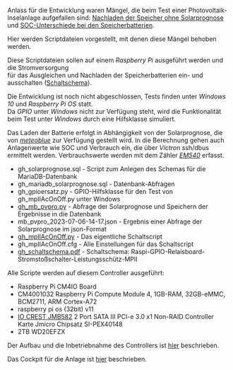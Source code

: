 Anlass für die Entwicklung waren Mängel, die beim Test einer Photovoltaik-Inselanlage aufgefallen sind: [Nachladen der Speicher ohne Solarprognose](https://github.com/grasmax/s1/issues/11) und [SOC-Unterschiede bei den Speicherbatterien](https://github.com/grasmax/s1/issues/6).

Hier werden Scriptdateien vorgestellt, mit denen diese Mängel behoben werden.

Diese Scriptdateien sollen auf einem _Raspberry Pi_ ausgeführt werden und die Stromversorgung<br> für das Ausgleichen und Nachladen der Speicherbatterien ein- und ausschalten
([Schaltschema](https://github.com/grasmax/AcOnOff/blob/main/doc/gh_schaltschema.pdf)).

Die Entwicklung ist noch nicht abgeschlossen, Tests finden unter _Windows 10_ und _Raspberry Pi OS_ statt.<br> Da _GPIO_ unter _Windows_ nicht zur Verfügung steht, wird die Funktionalität beim Test unter _Windows_ durch eine Hilfsklasse simuliert.

Das Laden der Batterie erfolgt in Abhängigkeit von der Solarprognose, die von [_meteoblue_](https://www.meteoblue.com) zur Verfügung gestellt wird.
In die Berechnung gehen auch Anlagenwerte wie SOC und Verbrauch ein, die über _Victron_ ssh/dbus ermittelt werden.
Verbrauchswerte werden mit dem Zähler [_EM540_](https://www.gavazziautomation.com/images/PIM/DATASHEET/DEU/EM540_DS_DEU.pdf) erfasst.

* gh_solarprognose.sql - Script zum Anlegen des Schemas für die MariaDB-Datenbank
* gh_mariadb_solarprognose.sql - Datenbank-Abfragen
* gh_gpioersatz.py - GPIO-Hilfsklasse für den Test von gh_mpIIAcOnOff.py unter Windows
* [gh_mb_pvpro.py](https://github.com/grasmax/AcOnOff/blob/main/script/gh_mb_pvpro.py) - Abfrage der Solarprognose und Speichern der Ergebnisse in die Datenbank
* mb_pvpro_2023-07-06-14-17.json - Ergebnis einer Abfrage der Solarprognose im json-Format
* [gh_mpIIAcOnOff.py](https://github.com/grasmax/AcOnOff/blob/main/script/gh_mpIIAcOnOff.py) - Das eigentliche Schaltscript
* gh_mpIIAcOnOff.cfg - Alle Einstellungen für das Schaltscript
* [gh_schaltschema.pdf](https://github.com/grasmax/AcOnOff/blob/main/doc/gh_schaltschema.pdf) - Schaltschema: Raspi-GPIO-Relaisboard-Stromstoßschalter-Leistungsschütz-MPII

Alle Scripte werden auf diesem Controller ausgeführt:
* Raspberry Pi CM4IO Board
* CM4001032 Raspberry Pi Compute Module 4, 1GB-RAM, 32GB-eMMC, BCM2711, ARM Cortex-A72
* raspberry pi os (32bit) v11
* [IO CREST JMB582](https://github.com/geerlingguy/raspberry-pi-pcie-devices/issues/64) 2 Port SATA III PCI-e 3.0 x1 Non-RAID Controller Karte Jmicro Chipsatz SI-PEX40148 
* 2TB WD20EFZX
  
Der Aufbau und die Inbetriebnahme des Controllers ist [hier](https://github.com/grasmax/AcOnOff/blob/main/doc/Inbetriebnahme%20eines%20Steuerrechners%20f%C3%BCr%20eine%20Photovoltaikinsel.pdf) beschrieben.

Das Cockpit für die Anlage ist [hier](https://github.com/grasmax/d4) beschrieben.

